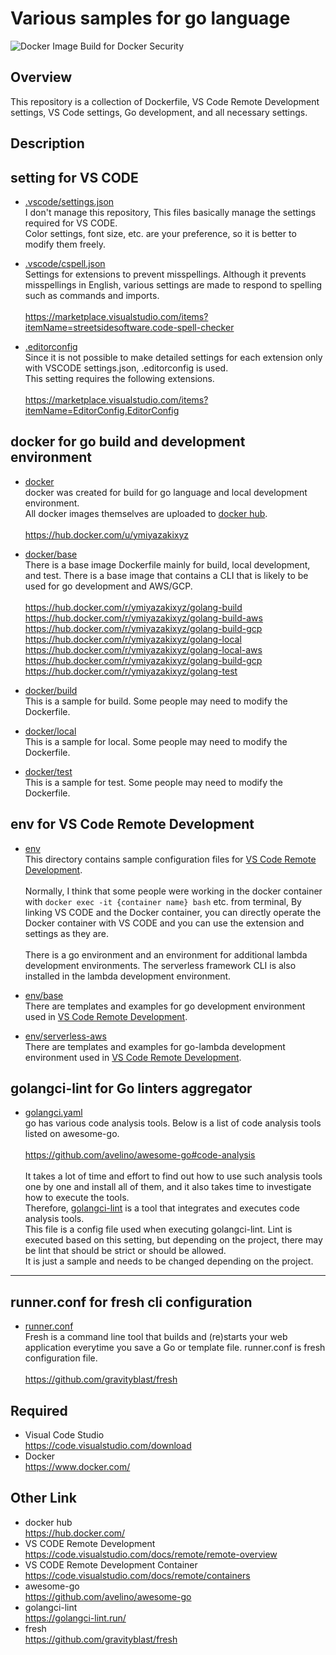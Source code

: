 # Various samples for go language

![Docker Image Build for Docker Security](https://github.com/y-miyazaki/docker-golang/workflows/Docker%20Image%20Build%20for%20Docker%20Security/badge.svg?branch=master)

## Overview

This repository is a collection of Dockerfile, VS Code Remote Development settings, VS Code settings, Go development, and all necessary settings.

## Description

## setting for VS CODE

- [.vscode/settings.json](https://github.com/y-miyazaki/config/blob/master/.vscode/settings.json)  
I don't manage this repository, This files basically manage the settings required for VS CODE.  
Color settings, font size, etc. are your preference, so it is better to modify them freely.

- [.vscode/cspell.json](https://github.com/y-miyazaki/config/blob/master/.vscode/cspell.json)  
Settings for extensions to prevent misspellings. Although it prevents misspellings in English, various settings are made to respond to spelling such as commands and imports.
\
\
https://marketplace.visualstudio.com/items?itemName=streetsidesoftware.code-spell-checker

- [.editorconfig](https://github.com/y-miyazaki/config/blob/master/.editorconfig)  
Since it is not possible to make detailed settings for each extension only with VSCODE settings.json, .editorconfig is used.  
This setting requires the following extensions.
\
\
https://marketplace.visualstudio.com/items?itemName=EditorConfig.EditorConfig

## docker for go build and development environment

- [docker](docker)  
docker was created for build for go language and local development environment.  
All docker images themselves are uploaded to [docker hub](https://hub.docker.com/).
\
\
https://hub.docker.com/u/ymiyazakixyz

- [docker/base](docker/base)  
There is a base image Dockerfile mainly for build, local development, and test.
There is a base image that contains a CLI that is likely to be used for go development and AWS/GCP.  
\
https://hub.docker.com/r/ymiyazakixyz/golang-build  
https://hub.docker.com/r/ymiyazakixyz/golang-build-aws  
https://hub.docker.com/r/ymiyazakixyz/golang-build-gcp  
https://hub.docker.com/r/ymiyazakixyz/golang-local  
https://hub.docker.com/r/ymiyazakixyz/golang-local-aws  
https://hub.docker.com/r/ymiyazakixyz/golang-build-gcp  
https://hub.docker.com/r/ymiyazakixyz/golang-test  

- [docker/build](docker/build)  
This is a sample for build. Some people may need to modify the Dockerfile.

- [docker/local](docker/local)  
This is a sample for local. Some people may need to modify the Dockerfile.

- [docker/test](docker/test)  
This is a sample for test. Some people may need to modify the Dockerfile.

## env for VS Code Remote Development

- [env](env)  
This directory contains sample configuration files for [VS Code Remote Development](https://code.visualstudio.com/docs/remote/remote-overview).  
\
Normally, I think that some people were working in the docker container with `docker exec -it {container name} bash` etc. from terminal, By linking VS CODE and the Docker container, you can directly operate the Docker container with VS CODE and you can use the extension and settings as they are.  
\
There is a go environment and an environment for additional lambda development environments. The serverless framework CLI is also installed in the lambda development environment.

- [env/base](env/base)  
There are templates and examples for go development environment used in [VS Code Remote Development](https://code.visualstudio.com/docs/remote/remote-overview).

- [env/serverless-aws](env/serverless-aws)  
There are templates and examples for go-lambda development environment used in [VS Code Remote Development](https://code.visualstudio.com/docs/remote/remote-overview).

## golangci-lint for Go linters aggregator

- [golangci.yaml](golangci.yaml)  
go has various code analysis tools. Below is a list of code analysis tools listed on awesome-go.  
\
https://github.com/avelino/awesome-go#code-analysis  
\
It takes a lot of time and effort to find out how to use such analysis tools one by one and install all of them, and it also takes time to investigate how to execute the tools.  
Therefore, [golangci-lint](https://golangci-lint.run/
) is a tool that integrates and executes code analysis tools.  
This file is a config file used when executing golangci-lint. Lint is executed based on this setting, but depending on the project, there may be lint that should be strict or should be allowed.  
It is just a sample and needs to be changed depending on the project.

---
## runner.conf for fresh cli configuration

- [runner.conf](runner.conf)  
  Fresh is a command line tool that builds and (re)starts your web application everytime you save a Go or template file.
  runner.conf is fresh configuration file.  
\
  https://github.com/gravityblast/fresh

## Required

- Visual Code Studio  
https://code.visualstudio.com/download
- Docker  
https://www.docker.com/

## Other Link
- docker hub  
https://hub.docker.com/
- VS CODE Remote Development  
https://code.visualstudio.com/docs/remote/remote-overview
- VS CODE Remote Development Container  
https://code.visualstudio.com/docs/remote/containers
- awesome-go  
https://github.com/avelino/awesome-go  
- golangci-lint  
https://golangci-lint.run/
- fresh  
https://github.com/gravityblast/fresh
